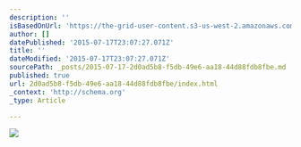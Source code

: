 ```yaml
---
description: ''
isBasedOnUrl: 'https://the-grid-user-content.s3-us-west-2.amazonaws.com/57e349fd-6ce2-4357-9908-33212c93e34b.jpg'
author: []
datePublished: '2015-07-17T23:07:27.071Z'
title: ''
dateModified: '2015-07-17T23:07:27.071Z'
sourcePath: _posts/2015-07-17-2d0ad5b8-f5db-49e6-aa18-44d88fdb8fbe.md
published: true
url: 2d0ad5b8-f5db-49e6-aa18-44d88fdb8fbe/index.html
_context: 'http://schema.org'
_type: Article

---
```

![](https://the-grid-user-content.s3-us-west-2.amazonaws.com/57e349fd-6ce2-4357-9908-33212c93e34b.jpg)